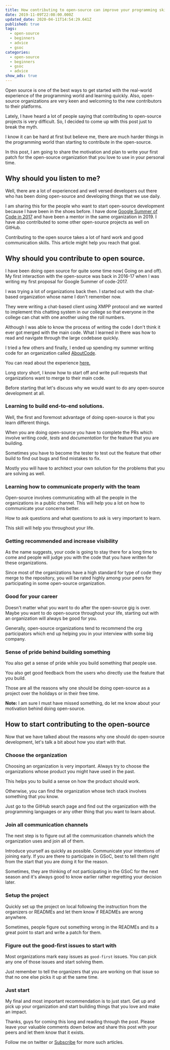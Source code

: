 ```yaml
---
title: How contributing to open-source can improve your programming skills
date: 2019-11-09T22:08:00.000Z
updated_date: 2020-04-11T14:54:29.641Z
published: true
tags:
  - open-source
  - beginners
  - advice
  - gsoc
categories:
  - open-source
  - beginners
  - gsoc
  - advice
show_ads: true
---
```


Open source is one of the best ways to get started with the real-world experience of the programming world and learning quickly. Also, open-source organizations are very keen and welcoming to the new contributors to their platforms.

Lately, I have heard a lot of people saying that contributing to open-source projects is very difficult. So, I decided to come up with this post just to break the myth.

I know it can be hard at first but believe me, there are much harder things in the programming world than starting to contribute in the open-source.

In this post, I am going to share the motivation and plan to write your first patch for the open-source organization that you love to use in your personal time.

## Why should you listen to me?

Well, there are a lot of experienced and well versed developers out there who has been doing open-source and developing things that we use daily.

I am sharing this for the people who want to start open-source development because I have been in the shoes before. I have done [Google Summer of Code in 2017](https://ranvir.xyz/blog/gsoc_2017/) and have been a mentor in the same organization in 2019. I have also contributed to some other open-source projects as well on GitHub.

Contributing to the open source takes a lot of hard work and good communication skills. This article might help you reach that goal.

## Why should you contribute to open source.

I have been doing open source for quite some time now( Going on and off). My first interaction with the open-source was back in 2016-17 when I was writing my first proposal for Google Summer of code-2017.

I was trying a lot of organizations back then. I started out with the chat-based organization whose name I don't remember now.

They were writing a chat-based client using XMPP protocol and we wanted to implement this chatting system in our college so that everyone in the college can chat with one another using the roll numbers.

Although I was able to know the process of writing the code I don't think it ever got merged with the main code. What I learned in there was how to read and navigate through the large codebase quickly.

I tried a few others and finally, I ended up spending my summer writing code for an organization called [AboutCode](https://www.nexb.com/).

You can read about the experience [here.](https://ranvir.xyz/blog/gsoc_2017/)

Long story short, I know how to start off and write pull requests that organizations want to merge to their main code.

Before starting that let's discuss why we would want to do any open-source development at all.

### Learning to build end-to-end solutions.

Well, the first and foremost advantage of doing open-source is that you learn different things.

When you are doing open-source you have to complete the PRs which involve writing *code*, *tests* and *documentation* for the feature that you are building.

Sometimes you have to become the tester to test out the feature that other build to find out bugs and find mistakes to fix.

Mostly you will have to architect your own solution for the problems that you are solving as well.

### Learning how to communicate properly with the team

Open-source involves communicating with all the people in the organizations in a public channel. This will help you a lot on how to communicate your concerns better.

How to ask questions and what questions to ask is very important to learn.

This skill will help you throughout your life.

### Getting recommended and increase visibility

As the name suggests, your code is going to stay there for a long time to come and people will judge you with the code that you have written for these organizations.

Since most of the organizations have a high standard for type of code they merge to the repository, you will be rated highly among your peers for participating in some open-source organization.

### Good for your career

Doesn't matter what you want to do after the open-source gig is over. Maybe you want to do open-source throughout your life, starting out with an organization will always be good for you.

Generally, open-source organizations tend to recommend the org participators which end up helping you in your interview with some big company.

### Sense of pride behind building something

You also get a sense of pride while you build something that people use.

You also get good feedback from the users who directly use the feature that you build.

Those are all the reasons why one should be doing open-source as a project over the holidays or in their free time.

**Note:** I am sure I must have missed something, do let me know about your motivation behind doing open-source.

## How to start contributing to the open-source

Now that we have talked about the reasons why one should do open-source development, let's talk a bit about how you start with that.

### Choose the organization

Choosing an organization is very important. Always try to choose the organizations whose product you might have used in the past.

This helps you to build a sense on how the product should work.

Otherwise, you can find the organization whose tech stack involves something that you know.

Just go to the GitHub search page and find out the organization with the programming languages or any other thing that you want to learn about.

### Join all communication channels

The next step is to figure out all the communication channels which the organization uses and join all of them.

Introduce yourself as quickly as possible. Communicate your intentions of joining early. If you are there to participate in GSoC, best to tell them right from the start that you are doing it for the reason.

Sometimes, they are thinking of not participating in the GSoC for the next season and it's always good to know earlier rather regretting your decision later.

### Setup the project

Quickly set up the project on local following the instruction from the organizers or READMEs and let them know if READMEs are wrong anywhere.

Sometimes, people figure out something wrong in the READMEs and its a great point to start and write a patch for them.

### Figure out the good-first issues to start with

Most organizations mark easy issues as `good-first` issues. You can pick any one of those issues and start solving them.

Just remember to tell the organizers that you are working on that issue so that no one else picks it up at the same time.

### Just start

My final and most important recommendation is to just start. Get up and pick up your organization and start building things that you love and make an impact.

Thanks, guys for coming this long and reading through the post. Please leave your valuable comments down below and share this post with your peers and let them know that it exists.

Follow me on twitter or [Subscribe](https://ranvir.xyz/blog/subscribe) for more such articles.